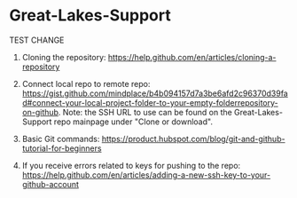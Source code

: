 # Great-Lakes-Support

TEST CHANGE

1. Cloning the repository: https://help.github.com/en/articles/cloning-a-repository

2. Connect local repo to remote repo: https://gist.github.com/mindplace/b4b094157d7a3be6afd2c96370d39fad#connect-your-local-project-folder-to-your-empty-folderrepository-on-github. Note: the SSH URL to use can be found on the Great-Lakes-Support repo mainpage under "Clone or download".

3. Basic Git commands: https://product.hubspot.com/blog/git-and-github-tutorial-for-beginners

4. If you receive errors related to keys for pushing to the repo: https://help.github.com/en/articles/adding-a-new-ssh-key-to-your-github-account
